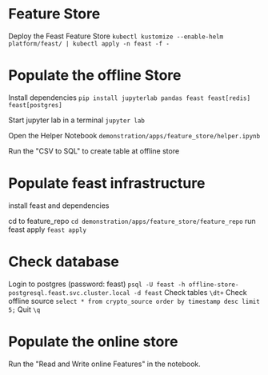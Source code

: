 # Feature Store

Deploy the Feast Feature Store
`kubectl kustomize --enable-helm platform/feast/ | kubectl apply -n feast -f -`



# Populate the offline Store
Install dependencies 
`pip install jupyterlab pandas feast feast[redis] feast[postgres]`

Start jupyter lab in a terminal
`jupyter lab`

Open the Helper Notebook
`demonstration/apps/feature_store/helper.ipynb`

Run the "CSV to SQL" to create table at offline store

# Populate feast infrastructure

install feast and dependencies


cd to feature_repo
`cd demonstration/apps/feature_store/feature_repo`
run feast apply
`feast apply`

# Check database
Login to postgres (password: feast)
`psql -U feast -h offline-store-postgresql.feast.svc.cluster.local -d feast`
Check tables
`\dt+`
Check offline source
`select * from crypto_source order by timestamp desc limit 5;`
Quit
`\q`

# Populate the online store

Run the "Read and Write online Features" in the notebook. 